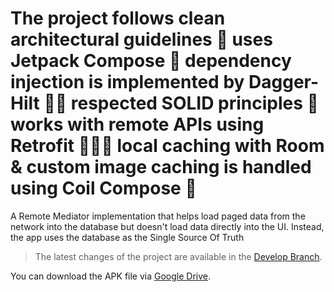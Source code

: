 # The project follows clean architectural guidelines 🧼 uses Jetpack Compose 🌈 dependency injection is implemented by Dagger-Hilt 🥷🏼 respected SOLID principles 🚧 works with remote APIs using Retrofit 👨🏼‍💻 local caching with Room & custom image caching is handled using Coil Compose 🍄

A Remote Mediator implementation that helps load paged data from the network into the database but doesn't load data directly into the UI. Instead, the app uses the database as the Single Source Of Truth 
 > The latest changes of the project are available in the [Develop Branch]([https://drive.google.com/file/d/1-KtQGMDp67jaPs-YjU39_gO42LqnL0O1/view?usp=sharing](https://github.com/RadmanHayati/cafebazar/tree/develop)).
>
You can download the APK file via [Google Drive](https://drive.google.com/file/d/1-KtQGMDp67jaPs-YjU39_gO42LqnL0O1/view?usp=sharing).

